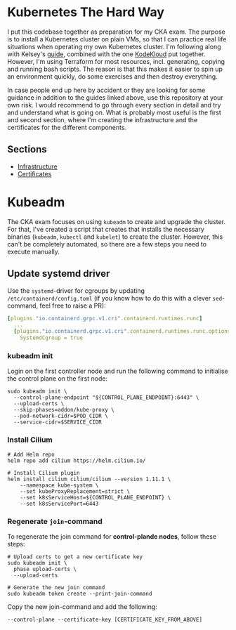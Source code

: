 # Kubernetes The Hard Way

I put this codebase together as preparation for my CKA exam.  The purpose is to install a Kubernetes cluster on plain VMs, so that I can practice real life situations when operating my own Kubernetes cluster.  I'm following along with Kelsey's [guide](https://github.com/kelseyhightower/kubernetes-the-hard-way), combined with the one [KodeKloud](https://github.com/ddometita/mmumshad-kubernetes-the-hard-way/blob/master/docs/01-prerequisites.md) put together.  However, I'm using Terraform for most resources, incl. generating, copying and running bash scripts.  The reason is that this makes it easier to spin up an environment quickly, do some exercises and then destroy everything.

In case people end up here by accident or they are looking for some guidance in addition to the guides linked above, use this repository at your own risk.  I would recommend to go through every section in detail and try and understand what is going on.  What is probably most useful is the first and second section, where I'm creating the infrastructure and the certificates for the different components.  

## Sections
- [Infrastructure](./01_-_infrastructure)
- [Certificates](./02_-_certificates)

# Kubeadm

The CKA exam focuses on using `kubeadm` to create and upgrade the cluster.  For that, I've created a script that creates that installs the necessary binaries (`kubeadm`, `kubectl` and `kubelet`) to create the cluster.  However, this can't be completely automated, so there are a few steps you need to execute manually.

## Update systemd driver
Use the `systemd`-driver for cgroups by updating `/etc/containerd/config.toml` (if you know how to do this with a clever `sed`-command, feel free to raise a PR):
```yaml
[plugins."io.containerd.grpc.v1.cri".containerd.runtimes.runc]
  ...
  [plugins."io.containerd.grpc.v1.cri".containerd.runtimes.runc.options]
    SystemdCgroup = true
```

### kubeadm init
Login on the first controller node and run the following command to initialise the control plane on the first node:
```shell
sudo kubeadm init \
  --control-plane-endpoint "${CONTROL_PLANE_ENDPOINT}:6443" \
  --upload-certs \
  --skip-phases=addon/kube-proxy \
  --pod-network-cidr=$POD_CIDR \
  --service-cidr=$SERVICE_CIDR
```

### Install Cilium
```shell
# Add Helm repo
helm repo add cilium https://helm.cilium.io/

# Install Cilium plugin
helm install cilium cilium/cilium --version 1.11.1 \
    --namespace kube-system \
    --set kubeProxyReplacement=strict \
    --set k8sServiceHost=${CONTROL_PLANE_ENDPOINT} \
    --set k8sServicePort=6443
```

### Regenerate `join`-command

To regenerate the join command for **control-plande nodes**, follow these steps:

```shell
# Upload certs to get a new certificate key
sudo kubeadm init \
  phase upload-certs \
  --upload-certs
  
# Generate the new join command
sudo kubeadm token create --print-join-command
```

Copy the new join-command and add the following:
```shell
--control-plane --certificate-key [CERTIFICATE_KEY_FROM_ABOVE]
```